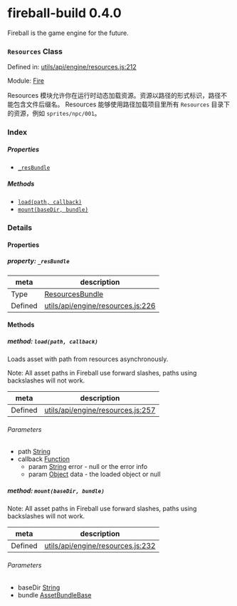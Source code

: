 
# fireball-build 0.4.0

Fireball is the game engine for the future.

### `Resources` Class


Defined in: [utils/api/engine/resources.js:212](../files/utils/api/engine/resources.js.js)

Module: [Fire](../modules/Fire.md)




Resources 模块允许你在运行时动态加载资源。资源以路径的形式标识，路径不能包含文件后缀名。
Resources 能够使用路径加载项目里所有 `Resources` 目录下的资源，例如 `sprites/npc/001`。

### Index

##### Properties

  - [`_resBundle`](#property-_resbundle)



##### Methods

  - [`load(path, callback)`](#method-loadpath-callback)
  - [`mount(baseDir, bundle)`](#method-mountbasedir-bundle)





### Details


#### Properties



##### property: `_resBundle`



| meta | description |
|------|-------------|
| Type | <a href="../classes/ResourcesBundle.html" class="crosslink">ResourcesBundle</a> |
| Defined | [utils/api/engine/resources.js:226](../files/utils_api_engine_resources.js.md#l226) |






<!-- Method Block -->
#### Methods


##### method: `load(path, callback)`

Loads asset with path from resources asynchronously.

Note:
All asset paths in Fireball use forward slashes, paths using backslashes will not work.

| meta | description |
|------|-------------|
| Defined | [utils/api/engine/resources.js:257](../files/utils_api_engine_resources.js.md#l257) |

###### Parameters
- path <a href="https://developer.mozilla.org/en/JavaScript/Reference/Global_Objects/String" class="crosslink external" target="_blank">String</a>  
- callback <a href="https://developer.mozilla.org/en/JavaScript/Reference/Global_Objects/Function" class="crosslink external" target="_blank">Function</a>  
	- param <a href="https://developer.mozilla.org/en/JavaScript/Reference/Global_Objects/String" class="crosslink external" target="_blank">String</a> error - null or the error info
	- param <a href="https://developer.mozilla.org/en/JavaScript/Reference/Global_Objects/Object" class="crosslink external" target="_blank">Object</a> data - the loaded object or null


##### method: `mount(baseDir, bundle)`

Note:
All asset paths in Fireball use forward slashes, paths using backslashes will not work.

| meta | description |
|------|-------------|
| Defined | [utils/api/engine/resources.js:232](../files/utils_api_engine_resources.js.md#l232) |

###### Parameters
- baseDir <a href="https://developer.mozilla.org/en/JavaScript/Reference/Global_Objects/String" class="crosslink external" target="_blank">String</a>  
- bundle <a href="../classes/AssetBundleBase.html" class="crosslink">AssetBundleBase</a>  



